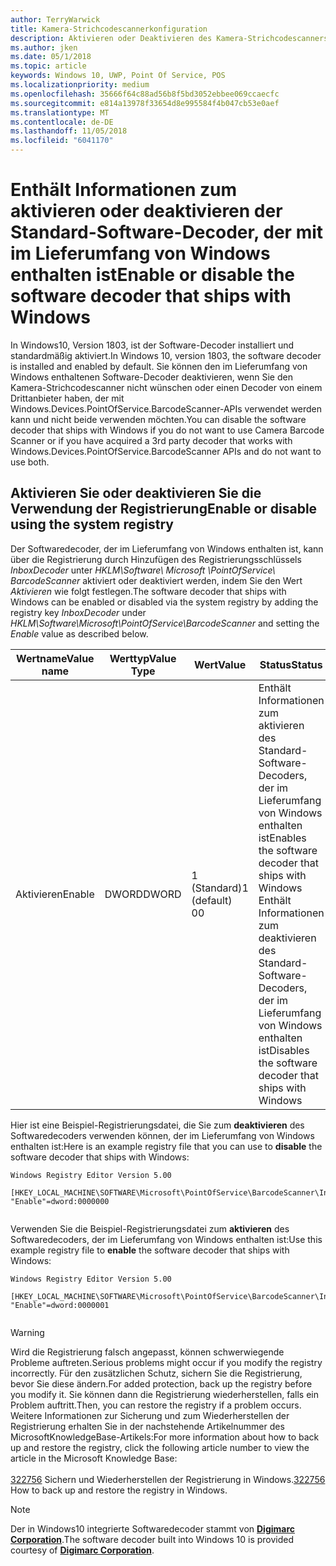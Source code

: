```yaml
---
author: TerryWarwick
title: Kamera-Strichcodescannerkonfiguration
description: Aktivieren oder Deaktivieren des Kamera-Strichcodescanners
ms.author: jken
ms.date: 05/1/2018
ms.topic: article
keywords: Windows 10, UWP, Point Of Service, POS
ms.localizationpriority: medium
ms.openlocfilehash: 35666f64c88ad56b8f5bd3052ebbee069ccaecfc
ms.sourcegitcommit: e814a13978f33654d8e995584f4b047cb53e0aef
ms.translationtype: MT
ms.contentlocale: de-DE
ms.lasthandoff: 11/05/2018
ms.locfileid: "6041170"
---
```

# <a name="enable-or-disable-the-software-decoder-that-ships-with-windows"></a><span data-ttu-id="7e911-104">Enthält Informationen zum aktivieren oder deaktivieren der Standard-Software-Decoder, der mit im Lieferumfang von Windows enthalten ist</span><span class="sxs-lookup"><span data-stu-id="7e911-104">Enable or disable the software decoder that ships with Windows</span></span>
<span data-ttu-id="7e911-105">In Windows10, Version 1803, ist der Software-Decoder installiert und standardmäßig aktiviert.</span><span class="sxs-lookup"><span data-stu-id="7e911-105">In Windows 10, version 1803, the software decoder is installed and enabled by default.</span></span>  <span data-ttu-id="7e911-106">Sie können den im Lieferumfang von Windows enthaltenen Software-Decoder deaktivieren, wenn Sie den Kamera-Strichcodescanner nicht wünschen oder einen Decoder von einem Drittanbieter haben, der mit Windows.Devices.PointOfService.BarcodeScanner-APIs verwendet werden kann und nicht beide verwenden möchten.</span><span class="sxs-lookup"><span data-stu-id="7e911-106">You can disable the software decoder that ships with Windows if you do not want to use Camera Barcode Scanner or if you have acquired a 3rd party decoder that works with Windows.Devices.PointOfService.BarcodeScanner APIs and do not want to use both.</span></span>

## <a name="enable-or-disable-using-the-system-registry"></a><span data-ttu-id="7e911-107">Aktivieren Sie oder deaktivieren Sie die Verwendung der Registrierung</span><span class="sxs-lookup"><span data-stu-id="7e911-107">Enable or disable using the system registry</span></span>
<span data-ttu-id="7e911-108">Der Softwaredecoder, der im Lieferumfang von Windows enthalten ist, kann über die Registrierung durch Hinzufügen des Registrierungsschlüssels *InboxDecoder* unter *HKLM\Software\ Microsoft \PointOfService\ BarcodeScanner* aktiviert oder deaktiviert werden, indem Sie den Wert *Aktivieren* wie folgt festlegen.</span><span class="sxs-lookup"><span data-stu-id="7e911-108">The software decoder that ships with Windows can be enabled or disabled via the system registry by adding the registry key *InboxDecoder* under *HKLM\Software\Microsoft\PointOfService\BarcodeScanner* and setting the *Enable* value as described below.</span></span>

| <span data-ttu-id="7e911-109">Wertname</span><span class="sxs-lookup"><span data-stu-id="7e911-109">Value name</span></span>  | <span data-ttu-id="7e911-110">Werttyp</span><span class="sxs-lookup"><span data-stu-id="7e911-110">Value Type</span></span> | <span data-ttu-id="7e911-111">Wert</span><span class="sxs-lookup"><span data-stu-id="7e911-111">Value</span></span> | <span data-ttu-id="7e911-112">Status</span><span class="sxs-lookup"><span data-stu-id="7e911-112">Status</span></span> |
| ----------- | --------- | -------|--------|
| <span data-ttu-id="7e911-113">Aktivieren</span><span class="sxs-lookup"><span data-stu-id="7e911-113">Enable</span></span>      | <span data-ttu-id="7e911-114">DWORD</span><span class="sxs-lookup"><span data-stu-id="7e911-114">DWORD</span></span>     | <span data-ttu-id="7e911-115">1 (Standard)</span><span class="sxs-lookup"><span data-stu-id="7e911-115">1 (default)</span></span><br/><span data-ttu-id="7e911-116">0</span><span class="sxs-lookup"><span data-stu-id="7e911-116">0</span></span> |  <span data-ttu-id="7e911-117">Enthält Informationen zum aktivieren des Standard-Software-Decoders, der im Lieferumfang von Windows enthalten ist</span><span class="sxs-lookup"><span data-stu-id="7e911-117">Enables the software decoder that ships with Windows</span></span> <br/> <span data-ttu-id="7e911-118">Enthält Informationen zum deaktivieren des Standard-Software-Decoders, der im Lieferumfang von Windows enthalten ist</span><span class="sxs-lookup"><span data-stu-id="7e911-118">Disables the software decoder that ships with Windows</span></span> |


<span data-ttu-id="7e911-119">Hier ist eine Beispiel-Registrierungsdatei, die Sie zum **deaktivieren** des Softwaredecoders verwenden können, der im Lieferumfang von Windows enthalten ist:</span><span class="sxs-lookup"><span data-stu-id="7e911-119">Here is an example registry file that you can use to **disable** the software decoder that ships with Windows:</span></span>

```
Windows Registry Editor Version 5.00

[HKEY_LOCAL_MACHINE\SOFTWARE\Microsoft\PointOfService\BarcodeScanner\InboxDecoder]
"Enable"=dword:0000000


```  
    
<span data-ttu-id="7e911-120">Verwenden Sie die Beispiel-Registrierungsdatei zum **aktivieren** des Softwaredecoders, der im Lieferumfang von Windows enthalten ist:</span><span class="sxs-lookup"><span data-stu-id="7e911-120">Use this example registry file to **enable** the software decoder that ships with Windows:</span></span>

```
Windows Registry Editor Version 5.00

[HKEY_LOCAL_MACHINE\SOFTWARE\Microsoft\PointOfService\BarcodeScanner\InboxDecoder]
"Enable"=dword:0000001


```  

> [!Warning] 
> <span data-ttu-id="7e911-121">Wird die Registrierung falsch angepasst, können schwerwiegende Probleme auftreten.</span><span class="sxs-lookup"><span data-stu-id="7e911-121">Serious problems might occur if you modify the registry incorrectly.</span></span>  <span data-ttu-id="7e911-122">Für den zusätzlichen Schutz, sichern Sie die Registrierung, bevor Sie diese ändern.</span><span class="sxs-lookup"><span data-stu-id="7e911-122">For added protection, back up the registry before you modify it.</span></span>  <span data-ttu-id="7e911-123">Sie können dann die Registrierung wiederherstellen, falls ein Problem auftritt.</span><span class="sxs-lookup"><span data-stu-id="7e911-123">Then, you can restore the registry if a problem occurs.</span></span>  <span data-ttu-id="7e911-124">Weitere Informationen zur Sicherung und zum Wiederherstellen der Registrierung erhalten Sie in der nachstehende Artikelnummer des MicrosoftKnowledgeBase-Artikels:</span><span class="sxs-lookup"><span data-stu-id="7e911-124">For more information about how to back up and restore the registry, click the following article number to view the article in the Microsoft Knowledge Base:</span></span> <br/><br/> <span data-ttu-id="7e911-125">[322756](http://support.microsoft.com/kb/322756) Sichern und Wiederherstellen der Registrierung in Windows.</span><span class="sxs-lookup"><span data-stu-id="7e911-125">[322756](http://support.microsoft.com/kb/322756) How to back up and restore the registry in Windows.</span></span>

> [!NOTE]
> <span data-ttu-id="7e911-126">Der in Windows10 integrierte Softwaredecoder stammt von [**Digimarc Corporation**](https://www.digimarc.com/).</span><span class="sxs-lookup"><span data-stu-id="7e911-126">The software decoder built into Windows 10 is provided courtesy of  [**Digimarc Corporation**](https://www.digimarc.com/).</span></span>
